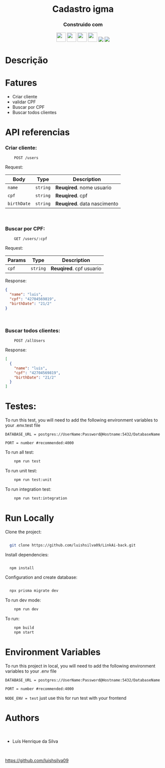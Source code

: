<h1 align="center">Cadastro igma</h1>

<div align="center">
  <h3>Construido com</h3>
  <img src="https://img.shields.io/badge/PostgreSQL-316192?style=for-the-badge&logo=postgresql&logoColor=white" height="30px"/>
  <img src="https://img.shields.io/badge/TypeScript-007ACC?style=for-the-badge&logo=typescript&logoColor=white" height="30px"/>
 <img src="https://img.shields.io/badge/Node.js-43853D?style=for-the-badge&logo=node.js&logoColor=white" height="30px"/>  
  <img src="https://img.shields.io/badge/Express.js-404D59?style=for-the-badge&logo=express.js&logoColor=white" height="30px"/>
  <img src="https://img.shields.io/badge/Prisma-3982CE?style=for-the-badge&logo=Prisma&logoColor=white" heigth="30px">
  <img src="https://img.shields.io/badge/Jest-323330?style=for-the-badge&logo=Jest&logoColor=white">
  <!--  Badges  source:  https://dev.to/envoy_/150-badges-for-github-pnk  -->
</div>

# Descrição

# Fatures

- Criar cliente
- validar CPF
- Buscar por CPF
- Buscar todos clientes

# API referencias

### Criar cliente:

```http
    POST /users
```

Request:

| Body        | Type     | Description                   |
| ----------- | -------- | ----------------------------- |
| `name`      | `string` | **Reuqired**. nome usuario    |
| `cpf`       | `string` | **Reuqired**. cpf             |
| `birthDate` | `string` | **Reuqired**. data nascimento |

</br>

### Buscar por CPF:

```http
    GET /users/:cpf
```

Request:

| Params | Type     | Description               |
| ------ | -------- | ------------------------- |
| `cpf`  | `string` | **Reuqired**. cpf usuario |

Response:

```json
{
  "name": "luis",
  "cpf": "42704569819",
  "birthDate": "21/2"
}
```

<br>

### Buscar todos clientes:

```http
    POST /allUsers
```

Response:

```json
[
  {
    "name": "luis",
    "cpf": "42704569819",
    "birthDate": "21/2"
  }
]
```

# Testes:

To run this test, you will need to add the following environment variables to your .env.test file

`DATABASE_URL = postgres://UserName:Password@Hostname:5432/DatabaseName`

`PORT = number #recommended:4000`

To run all test:

```bash
    npm run test
```

To run unit test:

```bash
    npm run test:unit
```

To run integration test:

```bash
    npm run test:integration
```

# Run Locally

Clone the project:

```bash

  git clone https://github.com/luishsilva09/LinkAi-back.git

```

Install dependencies:

```bash

  npm install

```

Configuration and create database:

```bash

  npx prisma migrate dev

```

To run dev mode:

```bash
    npm run dev
```

To run:

```bash
    npm build
    npm start
```

# Environment Variables

To run this project in local, you will need to add the following environment variables to your .env file

`DATABASE_URL = postgres://UserName:Password@Hostname:5432/DatabaseName`

`PORT = number #recommended:4000`

`NODE_ENV = test` just use this for run test with your frontend

# Authors

​

- Luís Henrique da Silva

​

https://github.com/luishsilva09
